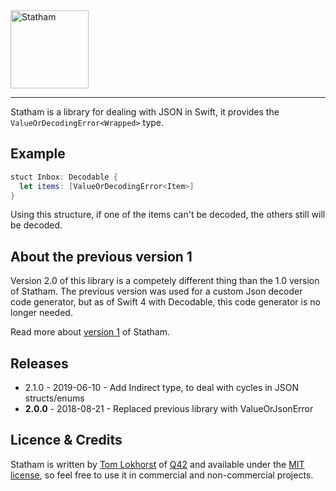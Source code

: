 <img src="https://cloud.githubusercontent.com/assets/75655/13197297/538d3f90-d7ea-11e5-8967-9c519785c2bf.png" width="125" alt="Statham">
<hr>

Statham is a library for dealing with JSON in Swift, it provides the `ValueOrDecodingError<Wrapped>` type.


Example
-------

```swift
stuct Inbox: Decodable {
  let items: [ValueOrDecodingError<Item>] 
}
```

Using this structure, if one of the items can't be decoded, the others still will be decoded. 


About the previous version 1
--------

Version 2.0 of this library is a competely different thing than the 1.0 version of Statham.
The previous version was used for a custom Json decoder code generator, but as of Swift 4 with Decodable, this code generator is no longer needed.

Read more about [version 1](https://github.com/tomlokhorst/Statham/tree/version-1) of Statham.


Releases
--------

 - 2.1.0 - 2019-06-10 - Add Indirect type, to deal with cycles in JSON structs/enums
 - **2.0.0** - 2018-08-21 - Replaced previous library with ValueOrJsonError


Licence & Credits
-----------------

Statham is written by [Tom Lokhorst](https://twitter.com/tomlokhorst) of [Q42](http://q42.com)
and available under the [MIT license](https://github.com/tomlokhorst/Statham/blob/develop/LICENSE),
so feel free to use it in commercial and non-commercial projects.
